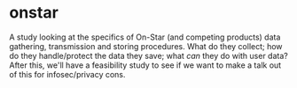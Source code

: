 onstar
======

A study looking at the specifics of On-Star (and competing products) data gathering, transmission and storing procedures. What do they collect; how do they handle/protect the data they save; what *can* they do with user data? After this, we'll have a feasibility study to see if we want to make a talk out of this for infosec/privacy cons. 
